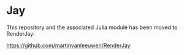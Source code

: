 # Jay


This repository and the associated Julia module has been moved to RenderJay:

https://github.com/martinvanleeuwen/RenderJay
